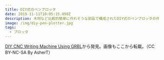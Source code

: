 ```yaml
---
title: DIY式のペンプロッタ
date: 2019-11-11T10:05:15.098Z
description: 木材など比較的簡単に作れそうな部品で構成されたDIY式のペンプロッタの作例を紹介します。
image: /img/diy-pen-plotter.jpg
tags:
  - プロッタ
---
```

[DIY CNC Writing Machine Using GRBL](https://www.instructables.com/id/DIY-CNC-Writing-Machine-Using-GRBL/)から発見。画像もここから転載。（CC BY-NC-SA By AsherT）
